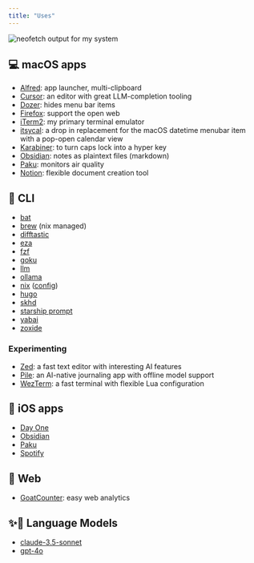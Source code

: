 ```yaml
---
title: "Uses"
---
```


![neofetch output for my system](/img/uses/neofetch.png)


## 💻 macOS apps

- [Alfred](https://www.alfredapp.com/): app launcher, multi-clipboard
- [Cursor](https://cursor.sh/): an editor with great LLM-completion tooling
- [Dozer](https://github.com/Mortennn/Dozer): hides menu bar items
- [Firefox](https://www.mozilla.org/en-US/firefox/new/): support the open web
- [iTerm2](https://iterm2.com/): my primary terminal emulator
- [itsycal](https://www.mowglii.com/itsycal/): a drop in replacement for the macOS datetime menubar item with a pop-open calendar view
- [Karabiner](https://karabiner-elements.pqrs.org/): to turn caps lock into a hyper key
- [Obsidian](https://obsidian.md/): notes as plaintext files (markdown)
- [Paku](https://paku.app/): monitors air quality
- [Notion](https://www.notion.so): flexible document creation tool

## 🧰 CLI

- [bat](https://github.com/sharkdp/bat)
- [brew](https://brew.sh/) (nix managed)
- [difftastic](https://github.com/Wilfred/difftastic)
- [eza](https://github.com/eza-community/eza)
- [fzf](https://github.com/junegunn/fzf)
- [goku](https://github.com/yqrashawn/GokuRakuJoudo)
- [llm](https://github.com/simonw/llm)
- [ollama](https://github.com/ollama/ollama)
- [nix](https://nixos.org/) ([config](https://github.com/danielcorin/nix-config/))
- [hugo](https://gohugo.io/)
- [skhd](https://github.com/koekeishiya/skhd)
- [starship prompt](https://starship.rs/)
- [yabai](https://github.com/koekeishiya/yabai)
- [zoxide](https://github.com/ajeetdsouza/zoxide)

### Experimenting

- [Zed](https://zed.dev/): a fast text editor with interesting AI features
- [Pile](https://udara.io/pile/): an AI-native journaling app with offline model support
- [WezTerm](https://wezfurlong.org/wezterm/index.html): a fast terminal with flexible Lua configuration

## 📱 iOS apps

- [Day One](https://dayoneapp.com/download/)
- [Obsidian](https://obsidian.md/mobile)
- [Paku](https://paku.app/)
- [Spotify](https://www.spotify.com/us/download/ios/)

## 🔗 Web

- [GoatCounter](https://goatcounter.com): easy web analytics

## ✨🤖 Language Models

- [claude-3.5-sonnet](https://www.anthropic.com/news/claude-3-5-sonnet)
- [gpt-4o](https://openai.com/index/hello-gpt-4o/)
